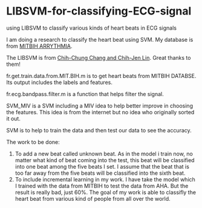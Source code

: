 # LIBSVM-for-classifying-ECG-signal
using LIBSVM to classify various kinds of heart beats in ECG signals

 


I am doing a research to classify the heart beat using SVM. My database is from [MITBIH ARRYTHMIA](http://physionet.org/physiobank/database/mitdb/). 
  
The LIBSVM is from [Chih-Chung Chang and Chih-Jen Lin](http://www.csie.ntu.edu.tw/~cjlin/libsvm/). Great thanks to them!

fr.get.train.data.from.MIT.BIH.m is to get heart beats from MITBIH DATABSE. Its output includes the labels and features. 

fr.ecg.bandpass.filter.m is a function that helps filter the signal.

SVM_MIV is a SVM including a MIV idea to help better improve in choosing the features. This idea is from the internet but no idea who originally sorted it out.

SVM is to help to train the data and then test our data to see the accuracy. 

The work to be done:

1.	To add a new beat called unknown beat. As in the model i train now, no matter what kind of beat coming into the test, this beat will be classified into one beat among the five beats I set. I assume that the beat that is too far away from the five beats will be classified into the sixth beat.
2.	To include incremental learning in my work. I have take the model which I trained with the data from MITBIH to test the data from AHA. But the result is really bad, just 60%. The goal of my work is able to classifly the heart beat from various kind of people from all over the world. 